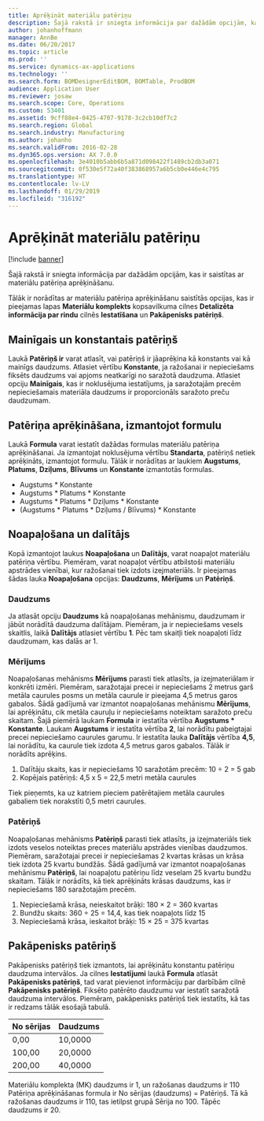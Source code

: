 ```yaml
---
title: Aprēķināt materiālu patēriņu
description: Šajā rakstā ir sniegta informācija par dažādām opcijām, kas ir saistītas ar materiālu patēriņa aprēķināšanu.
author: johanhoffmann
manager: AnnBe
ms.date: 06/20/2017
ms.topic: article
ms.prod: ''
ms.service: dynamics-ax-applications
ms.technology: ''
ms.search.form: BOMDesignerEditBOM, BOMTable, ProdBOM
audience: Application User
ms.reviewer: josaw
ms.search.scope: Core, Operations
ms.custom: 53401
ms.assetid: 9cff88e4-0425-4707-9178-3c2cb10df7c2
ms.search.region: Global
ms.search.industry: Manufacturing
ms.author: johanho
ms.search.validFrom: 2016-02-28
ms.dyn365.ops.version: AX 7.0.0
ms.openlocfilehash: 3e4010b5abb6b5a871d098422f1489cb2db3a071
ms.sourcegitcommit: 0f530e5f72a40f383868957a6b5cb0e446e4c795
ms.translationtype: HT
ms.contentlocale: lv-LV
ms.lasthandoff: 01/29/2019
ms.locfileid: "316192"
---
```

# <a name="calculate-material-consumption"></a>Aprēķināt materiālu patēriņu

[!include [banner](../includes/banner.md)]

Šajā rakstā ir sniegta informācija par dažādām opcijām, kas ir saistītas ar materiālu patēriņa aprēķināšanu. 

Tālāk ir norādītas ar materiālu patēriņa aprēķināšanu saistītās opcijas, kas ir pieejamas lapas **Materiālu komplekts** kopsavilkuma cilnes **Detalizēta informācija par rindu** cilnēs **Iestatīšana** un **Pakāpenisks patēriņš**.

## <a name="variable-and-constant-consumption"></a>Mainīgais un konstantais patēriņš
Laukā **Patēriņš ir** varat atlasīt, vai patēriņš ir jāaprēķina kā konstants vai kā mainīgs daudzums. Atlasiet vērtību **Konstante**, ja ražošanai ir nepieciešams fiksēts daudzums vai apjoms neatkarīgi no saražotā daudzuma. Atlasiet opciju **Mainīgais**, kas ir noklusējuma iestatījums, ja saražotajām precēm nepieciešamais materiāla daudzums ir proporcionāls saražoto preču daudzumam.

## <a name="calculating-consumption-from-a-formula"></a>Patēriņa aprēķināšana, izmantojot formulu
Laukā **Formula** varat iestatīt dažādas formulas materiālu patēriņa aprēķināšanai. Ja izmantojat noklusējuma vērtību **Standarta**, patēriņš netiek aprēķināts, izmantojot formulu. Tālāk ir norādītas ar laukiem **Augstums**, **Platums**, **Dziļums**, **Blīvums** un **Konstante** izmantotās formulas.

-   Augstums \* Konstante
-   Augstums \* Platums \* Konstante
-   Augstums \* Platums \* Dziļums \* Konstante
-   (Augstums \* Platums \* Dziļums / Blīvums) \* Konstante

## <a name="rounding-up-and-multiples"></a>Noapaļošana un dalītājs
Kopā izmantojot laukus **Noapaļošana** un **Dalītājs**, varat noapaļot materiālu patēriņa vērtību. Piemēram, varat noapaļot vērtību atbilstoši materiālu apstrādes vienībai, kur ražošanai tiek izdots izejmateriāls. Ir pieejamas šādas lauka **Noapaļošana** opcijas: **Daudzums**, **Mērījums** un **Patēriņš**.

### <a name="quantity"></a>Daudzums

Ja atlasāt opciju **Daudzums** kā noapaļošanas mehānismu, daudzumam ir jābūt norādītā daudzuma dalītājam. Piemēram, ja ir nepieciešams vesels skaitlis, laikā **Dalītājs** atlasiet vērtību **1**. Pēc tam skaitļi tiek noapaļoti līdz daudzumam, kas dalās ar 1.

### <a name="measurement"></a>Mērījums

Noapaļošanas mehānisms **Mērījums** parasti tiek atlasīts, ja izejmateriālam ir konkrēti izmēri. Piemēram, saražotajai precei ir nepieciešams 2 metrus garš metāla caurules posms un metāla caurule ir pieejama 4,5 metrus garos gabalos. Šādā gadījumā var izmantot noapaļošanas mehānismu **Mērījums**, lai aprēķinātu, cik metāla cauruļu ir nepieciešams noteiktam saražoto preču skaitam. Šajā piemērā laukam **Formula** ir iestatīta vērtība **Augstums \* Konstante**. Laukam **Augstums** ir iestatīta vērtība **2**, lai norādītu pabeigtajai precei nepieciešamo caurules garumu. Ir iestatīta lauka **Dalītājs** vērtība **4,5**, lai norādītu, ka caurule tiek izdota 4,5 metrus garos gabalos. Tālāk ir norādīts aprēķins.

1.  Dalītāju skaits, kas ir nepieciešams 10 saražotām precēm: 10 ÷ 2 = 5 gab
2.  Kopējais patēriņš: 4,5 x 5 = 22,5 metri metāla caurules

Tiek pieņemts, ka uz katriem pieciem patērētajiem metāla caurules gabaliem tiek norakstīti 0,5 metri caurules.

### <a name="consumption"></a>Patēriņš

Noapaļošanas mehānisms **Patēriņš** parasti tiek atlasīts, ja izejmateriāls tiek izdots veselos noteiktas preces materiālu apstrādes vienības daudzumos. Piemēram, saražotajai precei ir nepieciešamas 2 kvartas krāsas un krāsa tiek izdota 25 kvartu bundžās. Šādā gadījumā var izmantot noapaļošanas mehānismu **Patēriņš**, lai noapaļotu patēriņu līdz veselam 25 kvartu bundžu skaitam. Tālāk ir norādīts, kā tiek aprēķināts krāsas daudzums, kas ir nepieciešams 180 saražotajām precēm.

1.  Nepieciešamā krāsa, neieskaitot brāķi: 180 × 2 = 360 kvartas
2.  Bundžu skaits: 360 ÷ 25 = 14,4, kas tiek noapaļots līdz 15
3.  Nepieciešamā krāsa, ieskaitot brāķi: 15 × 25 = 375 kvartas

## <a name="step-consumption"></a>Pakāpenisks patēriņš
Pakāpenisks patēriņš tiek izmantots, lai aprēķinātu konstantu patēriņu daudzuma intervālos. Ja cilnes **Iestatījumi** laukā **Formula** atlasāt **Pakāpenisks patēriņš**, tad varat pievienot informāciju par darbībām cilnē **Pakāpenisks patēriņš**. Fiksēto patērēto daudzumu var iestatīt saražotā daudzuma intervālos. Piemēram, pakāpenisks patēriņš tiek iestatīts, kā tas ir redzams tālāk esošajā tabulā.

| No sērijas | Daudzums |
|-------------|----------|
| 0,00        | 10,0000  |
| 100,00      | 20,0000  |
| 200,00      | 40,0000  |

Materiālu komplekta (MK) daudzums ir 1, un ražošanas daudzums ir 110 Patēriņa aprēķināšanas formula ir No sērijas (daudzums) = Patēriņš. Tā kā ražošanas daudzums ir 110, tas ietilpst grupā Sērija no 100. Tāpēc daudzums ir 20.



